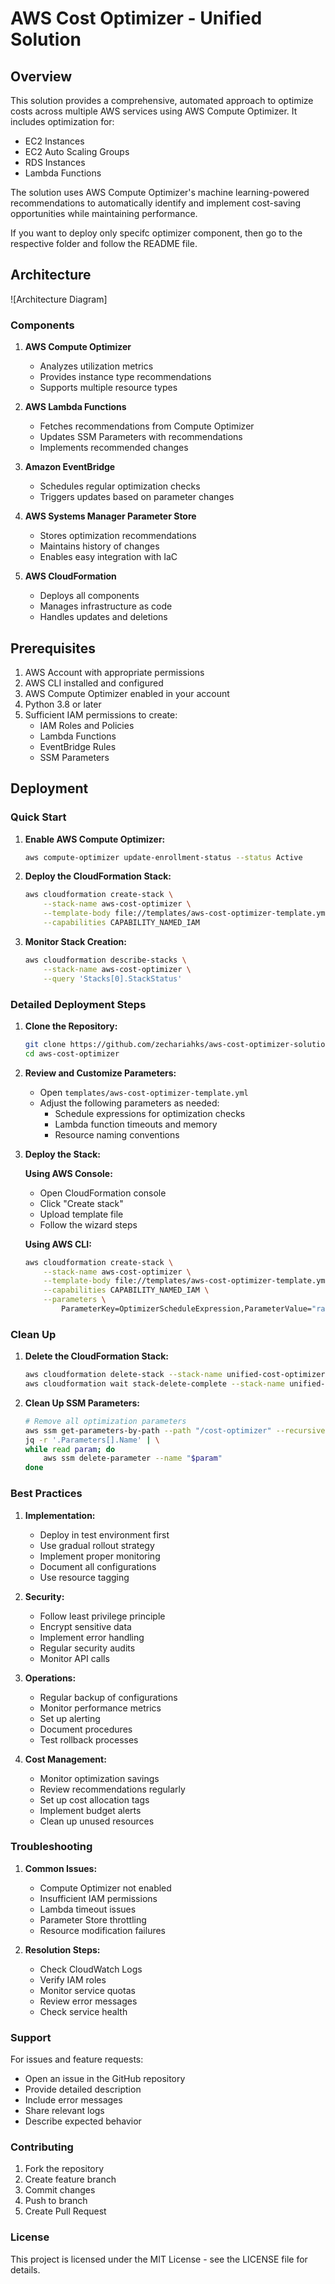 # AWS Cost Optimizer - Unified Solution

## Overview

This solution provides a comprehensive, automated approach to optimize costs across multiple AWS services using AWS Compute Optimizer. It includes optimization for:

- EC2 Instances
- EC2 Auto Scaling Groups
- RDS Instances
- Lambda Functions

The solution uses AWS Compute Optimizer's machine learning-powered recommendations to automatically identify and implement cost-saving opportunities while maintaining performance.

If you want to deploy only specifc optimizer component, then go to the respective folder and follow the README file. 

## Architecture

![Architecture Diagram]

### Components

1. **AWS Compute Optimizer**
   - Analyzes utilization metrics
   - Provides instance type recommendations
   - Supports multiple resource types

2. **AWS Lambda Functions**
   - Fetches recommendations from Compute Optimizer
   - Updates SSM Parameters with recommendations
   - Implements recommended changes

3. **Amazon EventBridge**
   - Schedules regular optimization checks
   - Triggers updates based on parameter changes

4. **AWS Systems Manager Parameter Store**
   - Stores optimization recommendations
   - Maintains history of changes
   - Enables easy integration with IaC

5. **AWS CloudFormation**
   - Deploys all components
   - Manages infrastructure as code
   - Handles updates and deletions

## Prerequisites

1. AWS Account with appropriate permissions
2. AWS CLI installed and configured
3. AWS Compute Optimizer enabled in your account
4. Python 3.8 or later
5. Sufficient IAM permissions to create:
   - IAM Roles and Policies
   - Lambda Functions
   - EventBridge Rules
   - SSM Parameters

## Deployment

### Quick Start

1. **Enable AWS Compute Optimizer:**
    ```bash
    aws compute-optimizer update-enrollment-status --status Active
    ```

2. **Deploy the CloudFormation Stack:**
    ```bash
    aws cloudformation create-stack \
        --stack-name aws-cost-optimizer \
        --template-body file://templates/aws-cost-optimizer-template.yml \
        --capabilities CAPABILITY_NAMED_IAM
    ```

3. **Monitor Stack Creation:**
    ```bash
    aws cloudformation describe-stacks \
        --stack-name aws-cost-optimizer \
        --query 'Stacks[0].StackStatus'
    ```

### Detailed Deployment Steps

1. **Clone the Repository:**
    ```bash
    git clone https://github.com/zechariahks/aws-cost-optimizer-solution
    cd aws-cost-optimizer
    ```

2. **Review and Customize Parameters:**
    - Open `templates/aws-cost-optimizer-template.yml`
    - Adjust the following parameters as needed:
        - Schedule expressions for optimization checks
        - Lambda function timeouts and memory
        - Resource naming conventions

3. **Deploy the Stack:**

    **Using AWS Console:**
    - Open CloudFormation console
    - Click "Create stack"
    - Upload template file
    - Follow the wizard steps

    **Using AWS CLI:**
    ```bash
    aws cloudformation create-stack \
        --stack-name aws-cost-optimizer \
        --template-body file://templates/aws-cost-optimizer-template.yml \
        --capabilities CAPABILITY_NAMED_IAM \
        --parameters \
            ParameterKey=OptimizerScheduleExpression,ParameterValue="rate(1 day)" 
    ```


### Clean Up

1. **Delete the CloudFormation Stack:**
    ```bash
    aws cloudformation delete-stack --stack-name unified-cost-optimizer
    aws cloudformation wait stack-delete-complete --stack-name unified-cost-optimizer
    ```

2. **Clean Up SSM Parameters:**
    ```bash
    # Remove all optimization parameters
    aws ssm get-parameters-by-path --path "/cost-optimizer" --recursive | \
    jq -r '.Parameters[].Name' | \
    while read param; do
        aws ssm delete-parameter --name "$param"
    done
    ```

### Best Practices

1. **Implementation:**
    - Deploy in test environment first
    - Use gradual rollout strategy
    - Implement proper monitoring
    - Document all configurations
    - Use resource tagging

2. **Security:**
    - Follow least privilege principle
    - Encrypt sensitive data
    - Implement error handling
    - Regular security audits
    - Monitor API calls

3. **Operations:**
    - Regular backup of configurations
    - Monitor performance metrics
    - Set up alerting
    - Document procedures
    - Test rollback processes

4. **Cost Management:**
    - Monitor optimization savings
    - Review recommendations regularly
    - Set up cost allocation tags
    - Implement budget alerts
    - Clean up unused resources

### Troubleshooting

1. **Common Issues:**
    - Compute Optimizer not enabled
    - Insufficient IAM permissions
    - Lambda timeout issues
    - Parameter Store throttling
    - Resource modification failures

2. **Resolution Steps:**
    - Check CloudWatch Logs
    - Verify IAM roles
    - Monitor service quotas
    - Review error messages
    - Check service health

### Support

For issues and feature requests:
- Open an issue in the GitHub repository
- Provide detailed description
- Include error messages
- Share relevant logs
- Describe expected behavior

### Contributing

1. Fork the repository
2. Create feature branch
3. Commit changes
4. Push to branch
5. Create Pull Request

### License

This project is licensed under the MIT License - see the LICENSE file for details.
